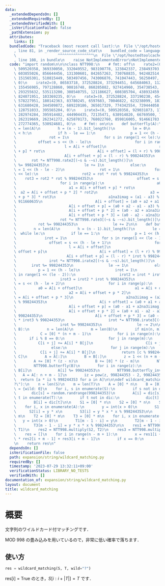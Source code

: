 ```yaml
---
data:
  _extendedDependsOn: []
  _extendedRequiredBy: []
  _extendedVerifiedWith: []
  _isVerificationFailed: false
  _pathExtension: py
  attributes:
    links: []
  bundledCode: "Traceback (most recent call last):\n  File \"/opt/hostedtoolcache/Python/3.11.4/x64/lib/python3.11/site-packages/onlinejudge_verify/documentation/build.py\"\
    , line 81, in _render_source_code_stat\n    bundled_code = language.bundle(\n\
    \                   ^^^^^^^^^^^^^^^^\n  File \"/opt/hostedtoolcache/Python/3.11.4/x64/lib/python3.11/site-packages/onlinejudge_verify/languages/python.py\"\
    , line 108, in bundle\n    raise NotImplementedError\nNotImplementedError\n"
  code: "import random\n\n\nclass NTT998:\n    # fmt: off\n    rate2=(0, 911660635,\
    \ 509520358, 369330050, 332049552, 983190778, 123842337, 238493703, 975955924,\
    \ 603855026, 856644456, 131300601, 842657263, 730768835, 942482514, 806263778,\
    \ 151565301, 510815449, 503497456, 743006876, 741047443, 56250497, 867605899,\
    \ 0)\n    irate2=(0, 86583718, 372528824, 373294451, 645684063, 112220581, 692852209,\
    \ 155456985, 797128860, 90816748, 860285882, 927414960, 354738543, 109331171,\
    \ 293255632, 535113200, 308540755, 121186627, 608385704, 438932459, 359477183,\
    \ 824071951, 103369235, 0)\n    rate3=(0, 372528824, 337190230, 454590761, 816400692,\
    \ 578227951, 180142363, 83780245, 6597683, 70046822, 623238099, 183021267, 402682409,\
    \ 631680428, 344509872, 689220186, 365017329, 774342554, 729444058, 102986190,\
    \ 128751033, 395565204, 0)\n    irate3=(0, 509520358, 929031873, 170256584, 839780419,\
    \ 282974284, 395914482, 444904435, 72135471, 638914820, 66769500, 771127074, 985925487,\
    \ 262319669, 262341272, 625870173, 768022760, 859816005, 914661783, 430819711,\
    \ 272774365, 530924681, 0)\n    # fmt: on\n\n    def butterfly(A):\n        n\
    \ = len(A)\n        h = (n - 1).bit_length()\n        le = 0\n        while le\
    \ < h:\n            if h - le == 1:\n                p = 1 << (h - le - 1)\n \
    \               rot = 1\n                for s in range(1 << le):\n          \
    \          offset = s << (h - le)\n                    for i in range(p):\n  \
    \                      l = A[i + offset]\n                        r = A[i + offset\
    \ + p] * rot\n                        A[i + offset] = (l + r) % 998244353\n  \
    \                      A[i + offset + p] = (l - r) % 998244353\n             \
    \       rot *= NTT998.rate2[(~s & -~s).bit_length()]\n                    rot\
    \ %= 998244353\n                le += 1\n            else:\n                p\
    \ = 1 << (h - le - 2)\n                rot = 1\n                for s in range(1\
    \ << le):\n                    rot2 = rot * rot % 998244353\n                \
    \    rot3 = rot2 * rot % 998244353\n                    offset = s << (h - le)\n\
    \                    for i in range(p):\n                        a0 = A[i + offset]\n\
    \                        a1 = A[i + offset + p] * rot\n                      \
    \  a2 = A[i + offset + p * 2] * rot2\n                        a3 = A[i + offset\
    \ + p * 3] * rot3\n                        a1na3imag = (a1 - a3) % 998244353 *\
    \ 911660635\n                        A[i + offset] = (a0 + a2 + a1 + a3) % 998244353\n\
    \                        A[i + offset + p] = (a0 + a2 - a1 - a3) % 998244353\n\
    \                        A[i + offset + p * 2] = (a0 - a2 + a1na3imag) % 998244353\n\
    \                        A[i + offset + p * 3] = (a0 - a2 - a1na3imag) % 998244353\n\
    \                    rot *= NTT998.rate3[(~s & -~s).bit_length()]\n          \
    \          rot %= 998244353\n                le += 2\n\n    def butterfly_inv(A):\n\
    \        n = len(A)\n        h = (n - 1).bit_length()\n        le = h\n      \
    \  while le:\n            if le == 1:\n                p = 1 << (h - le)\n   \
    \             irot = 1\n                for s in range(1 << (le - 1)):\n     \
    \               offset = s << (h - le + 1)\n                    for i in range(p):\n\
    \                        l = A[i + offset]\n                        r = A[i +\
    \ offset + p]\n                        A[i + offset] = (l + r) % 998244353\n \
    \                       A[i + offset + p] = (l - r) * irot % 998244353\n     \
    \               irot *= NTT998.irate2[(~s & -~s).bit_length()]\n             \
    \       irot %= 998244353\n                le -= 1\n            else:\n      \
    \          p = 1 << (h - le)\n                irot = 1\n                for s\
    \ in range(1 << (le - 2)):\n                    irot2 = irot * irot % 998244353\n\
    \                    irot3 = irot2 * irot % 998244353\n                    offset\
    \ = s << (h - le + 2)\n                    for i in range(p):\n              \
    \          a0 = A[i + offset]\n                        a1 = A[i + offset + p]\n\
    \                        a2 = A[i + offset + p * 2]\n                        a3\
    \ = A[i + offset + p * 3]\n                        a2na3iimag = (a2 - a3) * 86583718\
    \ % 998244353\n                        A[i + offset] = (a0 + a1 + a2 + a3) % 998244353\n\
    \                        A[i + offset + p] = (a0 - a1 + a2na3iimag) * irot % 998244353\n\
    \                        A[i + offset + p * 2] = (a0 + a1 - a2 - a3) * irot2 %\
    \ 998244353\n                        A[i + offset + p * 3] = (a0 - a1 - a2na3iimag)\
    \ * irot3 % 998244353\n                    irot *= NTT998.irate3[(~s & -~s).bit_length()]\n\
    \                    irot %= 998244353\n                le -= 2\n\n    def multiply(A,\
    \ B):\n        n = len(A)\n        m = len(B)\n        if min(n, m) <= 60:\n \
    \           C = [0] * (n + m - 1)\n            for i in range(n):\n          \
    \      if i % 8 == 0:\n                    for j in range(m):\n              \
    \          C[i + j] += A[i] * B[j]\n                        C[i + j] %= 998244353\n\
    \                else:\n                    for j in range(m):\n             \
    \           C[i + j] += A[i] * B[j]\n            return [c % 998244353 for c in\
    \ C]\n        A = A[:]\n        B = B[:]\n        z = 1 << (n + m - 2).bit_length()\n\
    \        A += [0] * (z - n)\n        B += [0] * (z - m)\n        NTT998.butterfly(A)\n\
    \        NTT998.butterfly(B)\n        for i in range(z):\n            A[i] *=\
    \ B[i]\n            A[i] %= 998244353\n        NTT998.butterfly_inv(A)\n     \
    \   A = A[: n + m - 1]\n        iz = pow(z, 998244353 - 2, 998244353)\n      \
    \  return [a * iz % 998244353 for a in A]\n\n\ndef wildcard_matching(S, T, wild=\"\
    ?\"):\n    n = len(S)\n    m = len(T)\n    A = [0] * n\n    B = [0] * m\n    dic\
    \ = {wild: 0}\n    for i, s in enumerate(S):\n        if s not in dic:\n     \
    \       dic[s] = random.randrange(998244353)\n        A[i] = dic[s]\n    for i,\
    \ t in enumerate(T):\n        if t not in dic:\n            dic[t] = random.randrange(998244353)\n\
    \        B[i] = dic[t]\n\n    S1 = [0] * n\n    S2 = [0] * n\n    S3 = [0] * n\n\
    \    for i, x in enumerate(A):\n        y = int(x > 0)\n        S1[i] = y\n  \
    \      S2[i] = y * x\n        S3[i] = y * x * x % 998244353\n\n    T1 = [0] *\
    \ m\n    T2 = [0] * m\n    T3 = [0] * m\n    for i, x in enumerate(B):\n     \
    \   y = int(x > 0)\n        T1[m - 1 - i] = y\n        T2[m - 1 - i] = y * x\n\
    \        T3[m - 1 - i] = y * x * x % 998244353\n\n    res1 = NTT998.multiply(S3,\
    \ T1)\n    res2 = NTT998.multiply(S2, T2)\n    res3 = NTT998.multiply(S1, T3)\n\
    \    res = []\n    for i in range(n - m + 1):\n        x = res1[i + m - 1] - 2\
    \ * res2[i + m - 1] + res3[i + m - 1]\n        if x == 0:\n            res.append(i)\n\
    \n    return res\n"
  dependsOn: []
  isVerificationFile: false
  path: expansion/string/wildcard_matching.py
  requiredBy: []
  timestamp: '2023-07-29 13:32:11+09:00'
  verificationStatus: LIBRARY_NO_TESTS
  verifiedWith: []
documentation_of: expansion/string/wildcard_matching.py
layout: document
title: wildcard_matching
---
```


# 概要
文字列のワイルドカード付マッチングです．

MOD 998 の畳み込みを用いているので，非常に低い確率で落ちます．

## 使い方

```python
res = wildcard_matching(S, T, wild="?")
```
res[i] = True のとき，$S[i:i+|T|] = T$ です．
